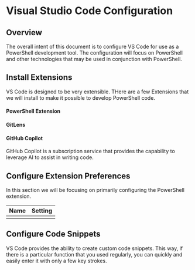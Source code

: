 # Visual Studio Code Configuration

## Overview
The overall intent of this document is to configure VS Code for use as a PowerShell development tool. The configuration will focus on PowerShell and other technologies that may be used in conjunction with PowerShell. 

## Install Extensions
VS Code is designed to be very extensible. THere are a few Extensions that we will install to make it possible to develop PowerShell code. 

#### PowerShell Extension

#### GitLens

#### GitHub Copilot
GitHub Copilot is a subscription service that provides the capability to leverage AI to assist in writing code. 

## Configure Extension Preferences
In this section we will be focusing on primarily configuring the PowerShell extension. 

| Name | Setting |
|------|---------|
|      |         |

## Configure Code Snippets
VS Code provides the ability to create custom code snippets. This way, if there is a particular function that you used regularly, you can quickly and easily enter it with only a few key strokes.